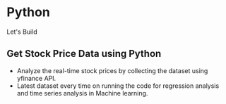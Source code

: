 # Python

Let's Build

## Get Stock Price Data using Python
* Analyze the real-time stock prices by collecting the dataset using yfinance API.
* Latest dataset every time on running the code for regression analysis and time series analysis in Machine learning.
